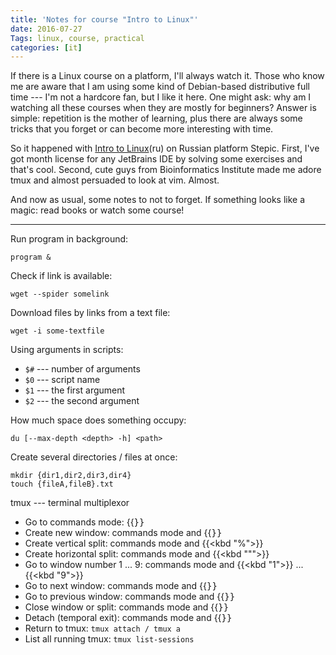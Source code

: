 ```yaml
---
title: 'Notes for course "Intro to Linux"'
date: 2016-07-27
Tags: linux, course, practical
categories: [it]
---
```


If there is a Linux course on a platform, I'll always watch it. Those who know me are aware that I am using some kind of Debian-based distributive full time --- I'm not a hardcore fan, but I like it here. One might ask: why am I watching all these courses when they are mostly for beginners? Answer is simple: repetition is the mother of learning, plus there are always some tricks that you forget or can become more interesting with time.

So it happened with [Intro to Linux](https://stepic.org/course/Введение-в-Linux-73)(ru) on Russian platform Stepic. First, I've got month license for any JetBrains IDE by solving some exercises and that's cool. Second, cute guys from Bioinformatics Institute made me adore tmux and almost persuaded to look at vim. Almost.

And now as usual, some notes to not to forget. If something looks like a magic: read books or watch some course!

---

Run program in background: 

```
program &
```

Check if link is available: 

```
wget --spider somelink
```

Download files by links from a text file: 

```
wget -i some-textfile
```


Using arguments in scripts:

* `$#` --- number of arguments
* `$0` --- script name
* `$1` --- the first argument
* `$2` --- the second argument

How much space does something occupy:

```
du [--max-depth <depth> -h] <path>
```

Create several directories / files at once:

```
mkdir {dir1,dir2,dir3,dir4}
touch {fileA,fileB}.txt
```

tmux --- terminal multiplexor

* Go to commands mode: {{<kbd Ctrl b>}}
* Create new window: commands mode and {{<kbd c>}}
* Create vertical split: commands mode and {{<kbd "%">}}
* Create horizontal split: commands mode and {{<kbd "\"">}}
* Go to window number 1 ... 9: commands mode and {{<kbd "1">}} ... {{<kbd "9">}}
* Go to next window: commands mode and {{<kbd n>}}
* Go to previous window: commands mode and {{<kbd p>}}
* Close window or split: commands mode and {{<kbd x>}}
* Detach (temporal exit): commands mode and {{<kbd d>}}
* Return to tmux: `tmux attach / tmux a`
* List all running tmux: `tmux list-sessions`
